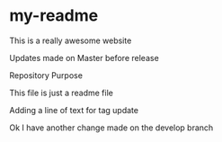 # my-readme

This is a really awesome website

Updates made on Master before release

 Repository Purpose

This file is just a readme file

Adding a line of text for tag update

Ok I have another change made on the develop branch